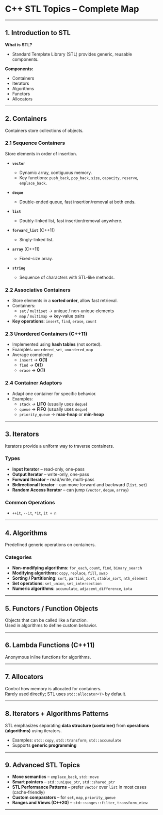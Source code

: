 # C++ STL Topics – Complete Map

---

## 1. Introduction to STL
**What is STL?**  
- Standard Template Library (STL) provides generic, reusable components.

**Components:**
- Containers  
- Iterators  
- Algorithms  
- Functors  
- Allocators  

---

## 2. Containers
Containers store collections of objects.

### 2.1 Sequence Containers
Store elements in order of insertion.

- **`vector`**
  - Dynamic array, contiguous memory.
  - Key functions: `push_back`, `pop_back`, `size`, `capacity`, `reserve`, `emplace_back`.

- **`deque`**
  - Double-ended queue, fast insertion/removal at both ends.

- **`list`**
  - Doubly-linked list, fast insertion/removal anywhere.

- **`forward_list`** (C++11)  
  - Singly-linked list.

- **`array`** (C++11)  
  - Fixed-size array.

- **`string`**
  - Sequence of characters with STL-like methods.

### 2.2 Associative Containers

- Store elements in a **sorted order**, allow fast retrieval.
- Containers:
  - `set` / `multiset` → unique / non-unique elements
  - `map` / `multimap` → key-value pairs  
- **Key operations**: `insert`, `find`, `erase`, `count`

### 2.3 Unordered Containers (C++11)

- Implemented using **hash tables** (not sorted).  
- Examples: `unordered_set`, `unordered_map`  
- Average complexity:  
  - `insert` → **O(1)**  
  - `find` → **O(1)**  
  - `erase` → **O(1)**  

### 2.4 Container Adaptors

- Adapt one container for specific behavior.  
- Examples:  
  - `stack` → **LIFO** (usually uses `deque`)  
  - `queue` → **FIFO** (usually uses `deque`)  
  - `priority_queue` → **max-heap** or **min-heap**
 
---

## 3. Iterators

Iterators provide a uniform way to traverse containers.

### Types
- **Input Iterator** – read-only, one-pass  
- **Output Iterator** – write-only, one-pass  
- **Forward Iterator** – read/write, multi-pass  
- **Bidirectional Iterator** – can move forward and backward (`list`, `set`)  
- **Random Access Iterator** – can jump (`vector`, `deque`, `array`)  

### Common Operations
- `++it`, `--it`, `*it`, `it + n`

---

## 4. Algorithms

Predefined generic operations on containers.

### Categories
- **Non-modifying algorithms**: `for_each`, `count`, `find`, `binary_search`  
- **Modifying algorithms**: `copy`, `replace`, `fill`, `swap`  
- **Sorting / Partitioning**: `sort`, `partial_sort`, `stable_sort`, `nth_element`  
- **Set operations**: `set_union`, `set_intersection`  
- **Numeric algorithms**: `accumulate`, `adjacent_difference`, `iota`

---

## 5. Functors / Function Objects

Objects that can be called like a function.  
Used in algorithms to define custom behavior. 

---

## 6. Lambda Functions (C++11)

Anonymous inline functions for algorithms. 

---

## 7. Allocators

Control how memory is allocated for containers.  
Rarely used directly; STL uses `std::allocator<T>` by default.  

---

## 8. Iterators + Algorithms Patterns

STL emphasizes separating **data structure (container)** from **operations (algorithms)** using iterators.  

- Examples: `std::copy`, `std::transform`, `std::accumulate`  
- Supports **generic programming**  

---

## 9. Advanced STL Topics

- **Move semantics** – `emplace_back`, `std::move`  
- **Smart pointers** – `std::unique_ptr`, `std::shared_ptr`  
- **STL Performance Patterns** – prefer `vector` over `list` in most cases (cache-friendly)  
- **Custom comparators** – for `set`, `map`, `priority_queue`  
- **Ranges and Views (C++20)** – `std::ranges::filter`, `transform_view`

---



